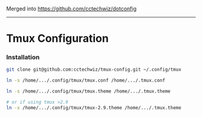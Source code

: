 Merged into https://github.com/cctechwiz/dotconfig

---

# Tmux Configuration

### Installation

```bash
git clone git@github.com:cctechwiz/tmux-config.git ~/.config/tmux

ln -s /home/.../.config/tmux/tmux.conf /home/.../.tmux.conf

ln -s /home/.../.config/tmux/tmux.theme /home/.../.tmux.theme

# or if using tmux >2.9
ln -s /home/.../.config/tmux/tmux-2.9.theme /home/.../.tmux.theme

```

